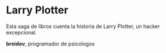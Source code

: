 # Larry Plotter

Esta saga de libros cuenta la historia de Larry Plotter, un hacker excepcional.

**breidev**, programador de psicologos


